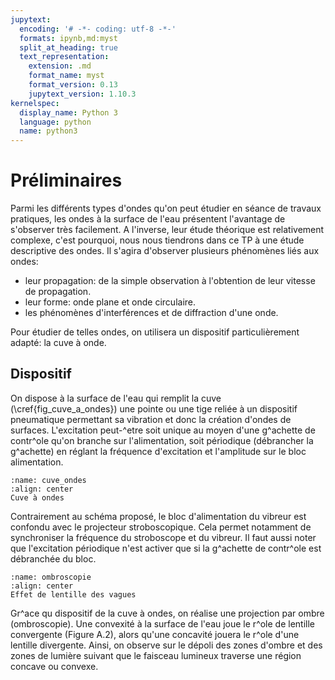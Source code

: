 ```yaml
---
jupytext:
  encoding: '# -*- coding: utf-8 -*-'
  formats: ipynb,md:myst
  split_at_heading: true
  text_representation:
    extension: .md
    format_name: myst
    format_version: 0.13
    jupytext_version: 1.10.3
kernelspec:
  display_name: Python 3
  language: python
  name: python3
---
```


# Préliminaires

Parmi les différents types d'ondes qu'on peut étudier en séance de travaux pratiques, les ondes à la surface de l'eau présentent l'avantage de s'observer très facilement. A l'inverse, leur étude théorique est relativement complexe, c'est pourquoi, nous nous tiendrons dans ce TP à une étude descriptive des ondes. Il s'agira d'observer plusieurs phénomènes liés aux ondes:

* leur propagation: de la simple observation à l'obtention de leur vitesse de propagation.
* leur forme: onde plane et onde circulaire.
* les phénomènes d'interférences et de diffraction d'une onde.

Pour étudier de telles ondes, on utilisera un dispositif particulièrement adapté: la cuve à onde.

## Dispositif
On dispose à la surface de l'eau qui remplit la cuve (\cref{fig_cuve_a_ondes}) une pointe ou une tige reliée à un dispositif pneumatique permettant sa vibration et donc la création d'ondes de surfaces. L'excitation peut-\^etre soit unique au moyen d'une g\^achette de contr\^ole qu'on branche sur l'alimentation, soit périodique (débrancher la g\^achette) en réglant la fréquence d'excitation et l'amplitude sur le bloc alimentation.

```{figure} ./images/Signaux_Cuve_A_Ondes.jpg
:name: cuve_ondes
:align: center
Cuve à ondes
```

Contrairement au schéma proposé, le bloc d'alimentation du vibreur est confondu avec le projecteur stroboscopique. Cela permet notamment de synchroniser la fréquence du stroboscope et du vibreur. Il faut aussi noter que l'excitation périodique n'est activer que si la g\^achette de contr\^ole est débranchée du bloc.

```{figure} ./images/Signaux_Ombroscopie.jpg
:name: ombroscopie
:align: center
Effet de lentille des vagues
```

Gr\^ace qu dispositif de la cuve à ondes, on réalise une projection par ombre (ombroscopie). Une convexité à la surface de l'eau joue le r\^ole de lentille convergente (Figure A.2), alors qu'une concavité jouera le r\^ole d'une lentille divergente. Ainsi, on observe sur le dépoli des zones d'ombre et des zones de lumière suivant que le faisceau lumineux traverse une région concave ou convexe.


